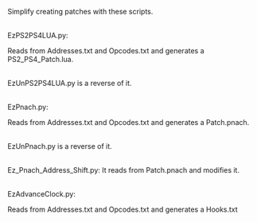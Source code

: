 Simplify creating patches with these scripts.

<br>EzPS2PS4LUA.py:

Reads from Addresses.txt and Opcodes.txt and generates a PS2_PS4_Patch.lua.

<br>EzUnPS2PS4LUA.py is a reverse of it.

<br>EzPnach.py: 

Reads from Addresses.txt and Opcodes.txt and generates a Patch.pnach.

<br>EzUnPnach.py is a reverse of it.

<br>Ez_Pnach_Address_Shift.py:
It reads from Patch.pnach and modifies it.

<br>EzAdvanceClock.py:

Reads from Addresses.txt and Opcodes.txt and generates a Hooks.txt
